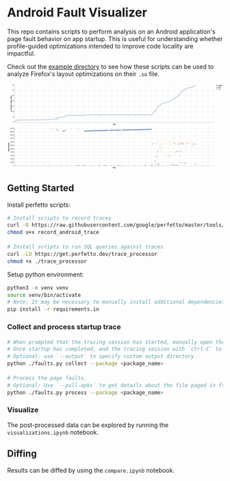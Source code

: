 # Android Fault Visualizer

This repo contains scripts to perform analysis on an Android application's page fault behavior on app startup.
This is useful for understanding whether profile-guided optimizations intended to improve code locality are impactful.

Check out the [example directory](./example/README.md) to see how these scripts can be used to analyze Firefox's layout optimizations on their `.so` file.

<img src="./example/faults.png" />

## Getting Started

Install perfetto scripts:

```bash
# Install scripts to record traces
curl -O https://raw.githubusercontent.com/google/perfetto/master/tools/record_android_trace
chmod u+x record_android_trace

# Install scripts to run SQL queries against traces
curl -LO https://get.perfetto.dev/trace_processor
chmod +x ./trace_processor
```

Setup python environment:

```bash
python3 -m venv venv
source venv/bin/activate
# Note: It may be necessary to manually install additional dependencies
pip install -r requirements.in
```

### Collect and process startup trace

```bash
# When prompted that the tracing session has started, manually open the app.
# Once startup has completed, end the tracing session with `ctrl-C` to proceed.
# Optional: use `--output` to specify custom output directory.
python ./faults.py collect --package <package_name>

# Process the page faults.
# Optional: Use `--pull-apks` to get details about the file paged in from APK
python ./faults.py process --package <package_name>
```

### Visualize

The post-processed data can be explored by running the `visualizations.ipynb` notebook.

## Diffing

Results can be diffed by using the `compare.ipynb` notebook.